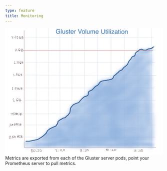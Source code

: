 ```yaml
---
type: feature
title: Monitoring
---
```


![Monitoring](../images/graph.jpg)
Metrics are exported from each of the Gluster server pods,
point your Prometheus server to pull metrics.
                        
